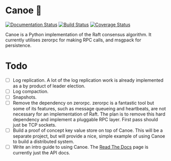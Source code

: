 # Canoe 🛶

[![Documentation Status](https://readthedocs.org/projects/canoe/badge/?version=latest)](http://canoe.readthedocs.io/en/latest/?badge=latest) [![Build Status](https://travis-ci.org/ter0/canoe.svg?branch=master)](https://travis-ci.org/ter0/canoe) [![Coverage Status](https://coveralls.io/repos/github/ter0/canoe/badge.svg)](https://coveralls.io/github/ter0/canoe)

Canoe is a Python implementation of the Raft consensus algorithm. It currently utilises zerorpc for making RPC calls, and msgpack for persistence.

# Todo

 - [ ] Log replication. A lot of the log replication work is already implemented as a by product of leader election.
 - [ ] Log compaction.
 - [ ] Snapshots.
 - [ ] Remove the dependency on zerorpc. zerorpc is a fantastic tool but some of its features, such as message queueing and heartbeats, are not necessary for an implementation of Raft. The plan is to remove this hard dependency and implement a pluggable RPC layer. First pass should just be TCP sockets.
 - [ ] Build a proof of concept key value store on top of Canoe. This will be a separate project, but will provide a nice, simple example of using Canoe to build a distributed system.
 - [ ] Write an intro guide to using Canoe. The [Read The Docs](http://canoe.readthedocs.io/en/latest) page is currently just the API docs.
